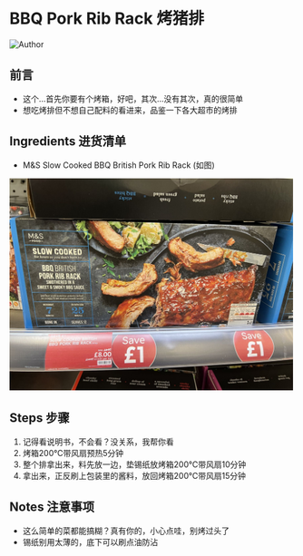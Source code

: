 # BBQ Pork Rib Rack 烤猪排

![Author](https://img.shields.io/badge/Author-Aiden-orange)

## 前言

- 这个...首先你要有个烤箱，好吧，其次...没有其次，真的很简单
- 想吃烤排但不想自己配料的看进来，品鉴一下各大超市的烤排

## Ingredients 进货清单

- M&S Slow Cooked BBQ British Pork Rib Rack (如图)

<div>
    <img src="../../imgs/dishes/porkribrack.jpg" style="width:500px">
</div>

## Steps 步骤

1. 记得看说明书，不会看？没关系，我帮你看
2. 烤箱200℃带风扇预热5分钟
3. 整个排拿出来，料先放一边，垫锡纸放烤箱200℃带风扇10分钟
4. 拿出来，正反刷上包装里的酱料，放回烤箱200℃带风扇15分钟

## Notes 注意事项

- 这么简单的菜都能搞糊？真有你的，小心点哇，别烤过头了
- 锡纸别用太薄的，底下可以刷点油防沾
